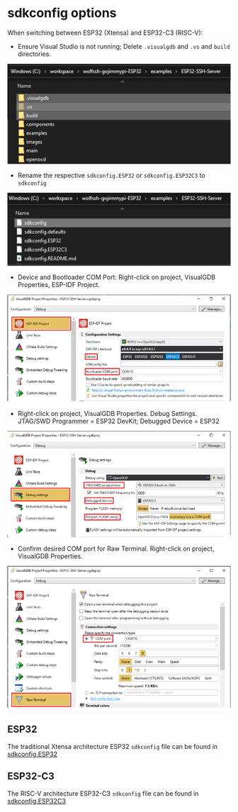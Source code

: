 # sdkconfig options

When switching between ESP32 (Xtensa) and ESP32-C3 (RISC-V):

- Ensure Visual Studio is not running; Delete `.visualgdb` and `.vs` and `build` directories.

![full_clean_directory_delete.png](./images/full_clean_directory_delete.png)
 
- Rename the respective `sdkconfig.ESP32` or `sdkconfig.ESP32C3` to `sdkconfig`

![sdkconfig_files.png](./images/sdkconfig_files.png)

- Device and Bootloader COM Port:  Right-click on project, VisualGDB Properties,  ESP-IDF Project.

![VisualGDB_device_and_bootloader_settings.png](./images/VisualGDB_device_and_bootloader_settings.png)

- Right-click on project, VisualGDB Properties. Debug Settings. JTAG/SWD Programmer = ESP32 DevKit; Debugged Device = ESP32

![VisualGDB_debug_settings.png](./images/VisualGDB_debug_settings.png)

- Confirm desired COM port for Raw Terminal. Right-click on project, VisualGDB Properties.

![VisualGDB_raw_terminal.png](./images/VisualGDB_raw_terminal.png)


## ESP32

The traditional Xtensa architecture ESP32 `sdkconfig` file can be found in 
[sdkconfig.ESP32](./sdkconfig.ESP32)

## ESP32-C3

The RISC-V architecture ESP32-C3 `sdkconfig` file can be found in 
[sdkconfig.ESP32C3](./sdkconfig.ESP32C3)


